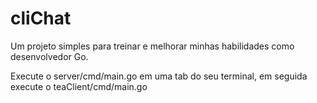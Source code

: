 # cliChat

Um projeto simples para treinar e melhorar minhas habilidades como desenvolvedor Go.

Execute o server/cmd/main.go em uma tab do seu terminal, em seguida execute o teaClient/cmd/main.go
